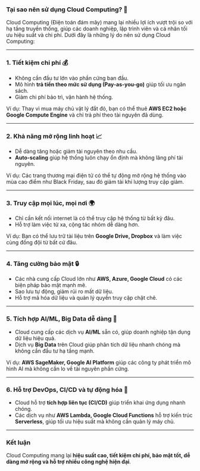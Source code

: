 ### **Tại sao nên sử dụng Cloud Computing?** 🚀  

Cloud Computing (Điện toán đám mây) mang lại nhiều lợi ích vượt trội so với hạ tầng truyền thống, giúp các doanh nghiệp, lập trình viên và cá nhân tối ưu hiệu suất và chi phí. Dưới đây là những lý do nên sử dụng Cloud Computing:  

---

### **1. Tiết kiệm chi phí 💰**  
- Không cần đầu tư lớn vào phần cứng ban đầu.  
- Mô hình **trả tiền theo mức sử dụng (Pay-as-you-go)** giúp tối ưu ngân sách.  
- Giảm chi phí bảo trì, vận hành hệ thống.  

Ví dụ: Thay vì mua máy chủ vật lý đắt đỏ, bạn có thể thuê **AWS EC2 hoặc Google Compute Engine** và chỉ trả phí theo tài nguyên đã dùng.  

---

### **2. Khả năng mở rộng linh hoạt 📈**  
- Dễ dàng tăng hoặc giảm tài nguyên theo nhu cầu.  
- **Auto-scaling** giúp hệ thống luôn chạy ổn định mà không lãng phí tài nguyên.  

Ví dụ: Các trang thương mại điện tử có thể tự động mở rộng hệ thống vào mùa cao điểm như Black Friday, sau đó giảm tải khi lượng truy cập giảm.  

---

### **3. Truy cập mọi lúc, mọi nơi 🌍**  
- Chỉ cần kết nối internet là có thể truy cập hệ thống từ bất kỳ đâu.  
- Hỗ trợ làm việc từ xa, cộng tác nhóm dễ dàng hơn.  

Ví dụ: Bạn có thể lưu trữ tài liệu trên **Google Drive, Dropbox** và làm việc cùng đồng đội từ bất cứ đâu.  

---

### **4. Tăng cường bảo mật 🔒**  
- Các nhà cung cấp Cloud lớn như **AWS, Azure, Google Cloud** có các biện pháp bảo mật mạnh mẽ.  
- Sao lưu tự động, giảm rủi ro mất dữ liệu.  
- Hỗ trợ mã hóa dữ liệu và quản lý quyền truy cập chặt chẽ.  

---

### **5. Tích hợp AI/ML, Big Data dễ dàng 🤖**  
- Cloud cung cấp các dịch vụ **AI/ML** sẵn có, giúp doanh nghiệp tận dụng dữ liệu hiệu quả.  
- Dịch vụ **Big Data** trên Cloud giúp phân tích dữ liệu nhanh chóng mà không cần đầu tư hạ tầng mạnh.  

Ví dụ: **AWS SageMaker, Google AI Platform** giúp các công ty phát triển mô hình AI mà không cần lo về tài nguyên phần cứng.  

---

### **6. Hỗ trợ DevOps, CI/CD và tự động hóa 🚀**  
- Cloud hỗ trợ **tích hợp liên tục (CI/CD)** giúp triển khai ứng dụng nhanh chóng.  
- Các dịch vụ như **AWS Lambda, Google Cloud Functions** hỗ trợ kiến trúc **Serverless**, giúp tối ưu hiệu suất mà không cần quản lý máy chủ.  

---

### **Kết luận**  
Cloud Computing mang lại **hiệu suất cao, tiết kiệm chi phí, bảo mật tốt, dễ dàng mở rộng và hỗ trợ nhiều công nghệ hiện đại**.